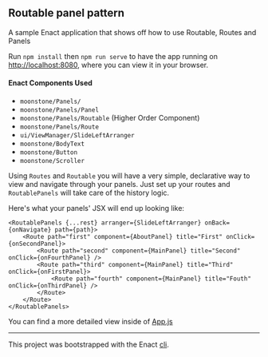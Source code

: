 ## Routable panel pattern

A sample Enact application that shows off how to use Routable, Routes and Panels

Run `npm install` then `npm run serve` to have the app running on [http://localhost:8080](http://localhost:8080), where you can view it in your browser.

#### Enact Components Used
- `moonstone/Panels/`
- `moonstone/Panels/Panel`
- `moonstone/Panels/Routable` (Higher Order Component)
- `moonstone/Panels/Route`
- `ui/ViewManager/SlideLeftArranger`
- `moonstone/BodyText`
- `moonstone/Button`
- `moonstone/Scroller`

Using `Routes` and `Routable` you will have a very simple, declarative way to view and navigate through your panels. Just set up your routes and `RoutablePanels` will take care of the history logic.

Here's what your panels' JSX will end up looking like:

```
<RoutablePanels {...rest} arranger={SlideLeftArranger} onBack={onNavigate} path={path}>
	<Route path="first" component={AboutPanel} title="First" onClick={onSecondPanel}>
		<Route path="second" component={MainPanel} title="Second" onClick={onFourthPanel} />
		<Route path="third" component={MainPanel} title="Third" onClick={onFirstPanel}>
			<Route path="fourth" component={MainPanel} title="Fouth" onClick={onThirdPanel} />
		</Route>
	</Route>
</RoutablePanels>
```

You can find a more detailed view inside of [App.js](src/App/App.js)

---

This project was bootstrapped with the Enact [cli](https://github.com/enactjs/cli).
